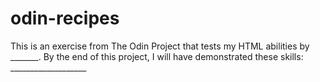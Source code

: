 # odin-recipes


This is an exercise from The Odin Project that tests my HTML abilities by _______. By the end of this project, I will have demonstrated these skills: ___________________